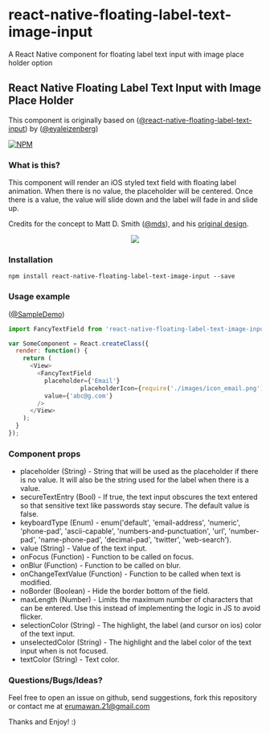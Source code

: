 # react-native-floating-label-text-image-input
A React Native component for floating label text input with image place holder option

## React Native Floating Label Text Input with Image Place Holder
This component is originally based on ([@react-native-floating-label-text-input](https://github.com/eyaleizenberg/react-native-floating-label-text-input))
by ([@eyaleizenberg](https://github.com/eyaleizenberg))

[![NPM](https://nodei.co/npm/react-native-floating-label-text-image-input.png)](https://npmjs.org/package/react-native-floating-label-text-image-input)

### What is this?
This component will render an iOS styled text field with floating label animation. When there is no value, the placeholder will be centered. Once there is a value, the value will slide down and the label will fade in and slide up.

Credits for the concept to Matt D. Smith ([@mds](http://www.twitter.com/mds)), and his [original design](http://dribbble.com/shots/1254439--GIF-Mobile-Form-Interaction?list=users).

<p align="center">
    <img src ="https://github.com/erumawan/UIUXSample1/blob/master/ScreenShots/Demo.gif" />
</p>

### Installation
```npm install react-native-floating-label-text-image-input --save```

### Usage example

([@SampleDemo](https://github.com/erumawan/UIUXSample1))

```javascript
import FancyTextField from 'react-native-floating-label-text-image-input';

var SomeComponent = React.createClass({
  render: function() {
    return (
      <View>
        <FancyTextField
          placeholder={'Email'}
					placeholderIcon={require('./images/icon_email.png')}
          value={'abc@g.com'}
        />
      </View>
    );
  }
});
```

### Component props
- placeholder (String) - String that will be used as the placeholder if there is no value. It will also be the string used for the label when there is a value.
- secureTextEntry (Bool) - If true, the text input obscures the text entered so that sensitive text like passwords stay secure. The default value is false.
- keyboardType (Enum) - enum('default', 'email-address', 'numeric', 'phone-pad', 'ascii-capable', 'numbers-and-punctuation', 'url', 'number-pad', 'name-phone-pad', 'decimal-pad', 'twitter', 'web-search').
- value (String) - Value of the text input.
- onFocus (Function) - Function to be called on focus.
- onBlur (Function) - Function to be called on blur.
- onChangeTextValue (Function) - Function to be called when text is modified.
- noBorder (Boolean) - Hide the border bottom of the field.
- maxLength (Number) - Limits the maximum number of characters that can be entered. Use this instead of implementing the logic in JS to avoid flicker.
- selectionColor (String) - The highlight, the label (and cursor on ios) color of the text input.
- unselectedColor (String) - The highlight and the label color of the text input when is not focused.
- textColor (String) - Text color.

### Questions/Bugs/Ideas?
Feel free to open an issue on github, send suggestions, fork this repository or contact me at
erumawan.21@gmail.com


Thanks and Enjoy! :)
